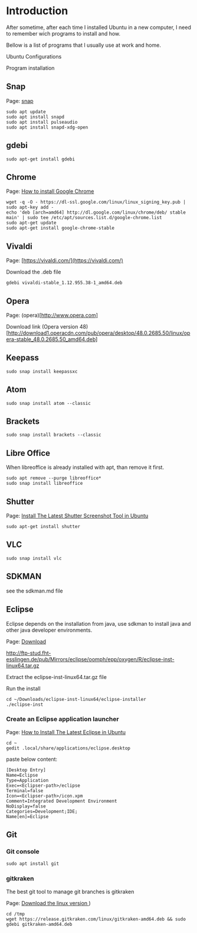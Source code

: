 
# Introduction

After sometime, after each time I installed Ubuntu in a new computer, I need to remember wich programs to install and how.

Bellow is a list of programs that I usually use at work and home.

Ubuntu Configurations


Program installation

## Snap

Page: [snap](https://docs.snapcraft.io/core/install-ubuntu)

```
sudo apt update
sudo apt install snapd
sudo apt install pulseaudio
sudo apt install snapd-xdg-open
```

## gdebi

```
sudo apt-get install gdebi
```

## Chrome

Page: [How to install Google Chrome](https://askubuntu.com/questions/510056/how-to-install-google-chrome)

```
wget -q -O - https://dl-ssl.google.com/linux/linux_signing_key.pub | sudo apt-key add -
echo 'deb [arch=amd64] http://dl.google.com/linux/chrome/deb/ stable main' | sudo tee /etc/apt/sources.list.d/google-chrome.list
sudo apt-get update
sudo apt-get install google-chrome-stable
```

## Vivaldi

Page: [https://vivaldi.com/](https://vivaldi.com/)

Download the .deb file
```
gdebi vivaldi-stable_1.12.955.38-1_amd64.deb
```

## Opera

Page: (opera)[http://www.opera.com]

Download link (Opera version 48)[http://download1.operacdn.com/pub/opera/desktop/48.0.2685.50/linux/opera-stable_48.0.2685.50_amd64.deb]



## Keepass

```
sudo snap install keepassxc
```

## Atom

```
sudo snap install atom --classic
```

## Brackets

```
sudo snap install brackets --classic
```

## Libre Office

When libreoffice is already installed with apt, than remove it first.
```
sudo apt remove --purge libreoffice*
sudo snap install libreoffice
```

## Shutter
Page: [Install The Latest Shutter Screenshot Tool in Ubuntu](http://tipsonubuntu.com/2015/04/13/install-the-latest-shutter-screenshot-tool-in-ubuntu)

```
sudo apt-get install shutter
```

## VLC

```
sudo snap install vlc
```

## SDKMAN

see the sdkman.md file


## Eclipse

Eclipse depends on the installation from java, use sdkman to install java and other java developer environments.

Page: [Download](https://www.eclipse.org/downloads/)

http://ftp-stud.fht-esslingen.de/pub/Mirrors/eclipse/oomph/epp/oxygen/R/eclipse-inst-linux64.tar.gz

Extract the eclipse-inst-linux64.tar.gz file

Run the install

```
cd ~/Downloads/eclipse-inst-linux64/eclipse-installer
./eclipse-inst
```

### Create an Eclipse application launcher 

Page: [How to Install The Latest Eclipse in Ubuntu](http://ubuntuhandbook.org/index.php/2016/01/how-to-install-the-latest-eclipse-in-ubuntu-16-04-15-10/)

```
cd ~ 
gedit .local/share/applications/eclipse.desktop
```

paste below content:

```
[Desktop Entry]
Name=Eclipse
Type=Application
Exec=<Eclipser-path>/eclipse
Terminal=false
Icon=<Eclipser-path>/icon.xpm
Comment=Integrated Development Environment
NoDisplay=false
Categories=Development;IDE;
Name[en]=Eclipse
```


## Git

### Git console

```
sudo apt install git
```


### gitkraken

The best git tool to manage git branches is gitkraken

Page: [Download the linux version  ](https://release.gitkraken.com/linux/gitkraken-amd64.deb))
```
cd /tmp
wget https://release.gitkraken.com/linux/gitkraken-amd64.deb && sudo gdebi gitkraken-amd64.deb
```


